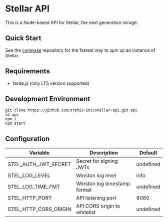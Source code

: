 # Stellar API

This is a Node-based API for Stellar, the next generation mirage.

## Quick Start

See the [compose](https://github.com/orphic-inc/stellar-compose) repository for the fastest way to spin up an instance of Stellar.

## Requirements

* Node.js (only LTS version supported)

## Development Environment

    git clone https://github.com/orphic-inc/stellar-api.git api
    cd api
    npm i
    npm start

## Configuration

| Variable              | Description                  | Default   |
|-----------------------|------------------------------|-----------|
| STEL_AUTH_JWT_SECRET  | Secret for signing JWTs      | undefined |
| STEL_LOG_LEVEL        | Winston log level            | info      |
| STEL_LOG_TIME_FMT     | Winston log timestamp format | undefined |
| STEL_HTTP_PORT        | API listening port           | 8080      |
| STEL_HTTP_CORS_ORIGIN | API CORS origin to whitelist | undefined |
